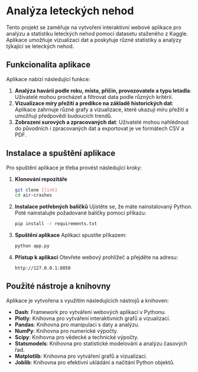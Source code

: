 # Analýza leteckých nehod

Tento projekt se zaměřuje na vytvoření interaktivní webové aplikace pro analýzu a statistiku leteckých nehod pomocí datasetu staženého z Kaggle. Aplikace umožňuje vizualizaci dat a poskytuje různé statistiky a analýzy týkající se leteckých nehod.

## Funkcionalita aplikace

Aplikace nabízí následující funkce:

1. **Analýza havárií podle roku, místa, příčin, provozovatele a typu letadla**: Uživatelé mohou procházet a filtrovat data podle různých kritérií.
2. **Vizualizace míry přežití a predikce na základě historických dat**: Aplikace zahrnuje různé grafy a vizualizace, které ukazují míru přežití a umožňují předpovědi budoucích trendů.
3. **Zobrazení surových a zpracovaných dat**: Uživatelé mohou nahlédnout do původních i zpracovaných dat a exportovat je ve formátech CSV a PDF.

## Instalace a spuštění aplikace

Pro spuštění aplikace je třeba provést následující kroky:

1. **Klonování repozitáře**
    ```bash
    git clone [link]
    cd air-crashes
    ```

2. **Instalace potřebných balíčků**
    Ujistěte se, že máte nainstalovaný Python. Poté nainstalujte požadované balíčky pomocí příkazu:
    ```bash
    pip install -r requirements.txt
    ```

3. **Spuštění aplikace**
    Aplikaci spustíte příkazem:
    ```bash
    python app.py
    ```

4. **Přístup k aplikaci**
    Otevřete webový prohlížeč a přejděte na adresu:
    ```
    http://127.0.0.1:8050
    ```

## Použité nástroje a knihovny

Aplikace je vytvořena s využitím následujících nástrojů a knihoven:

- **Dash**: Framework pro vytváření webových aplikací v Pythonu.
- **Plotly**: Knihovna pro vytváření interaktivních grafů a vizualizací.
- **Pandas**: Knihovna pro manipulaci s daty a analýzu.
- **NumPy**: Knihovna pro numerické výpočty.
- **Scipy**: Knihovna pro vědecké a technické výpočty.
- **Statsmodels**: Knihovna pro statistické modelování a analýzu časových řad.
- **Matplotlib**: Knihovna pro vytváření grafů a vizualizací.
- **Joblib**: Knihovna pro efektivní ukládání a načítání Python objektů.
